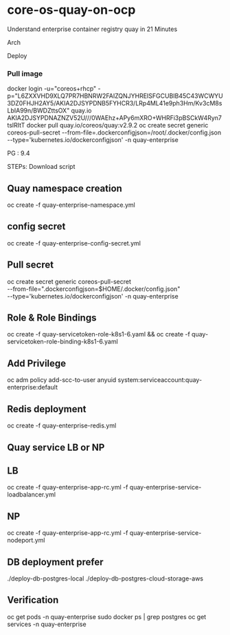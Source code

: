 # core-os-quay-on-ocp
Understand enterprise container registry quay in 21 Minutes 


Arch

Deploy 


### Pull image
docker login -u="coreos+rhcp" -p="L6ZXXVHD9XLQ7PR7HBNRW2FAIZQNJYHREISFGCUBIB45C43WCWYU3DZ0FHJH2AY5/AKIA2DJSYPDNB5FYHCR3/LRp4ML41e9ph3Hm/Kv3cM8sLbIA99n/BWDZttsOX" quay.io
AKIA2DJSYPDNAZNZV52U///0WAEhz+APy6mXRO+WHRFi3pBSCkW4Ryn7tslRItT
docker pull quay.io/coreos/quay:v2.9.2
oc create secret generic coreos-pull-secret --from-file=.dockerconfigjson=/root/.docker/config.json --type='kubernetes.io/dockerconfigjson' -n quay-enterprise

PG : 9.4 



STEPs:
Download script 
## Quay namespace creation
oc create -f quay-enterprise-namespace.yml
## config secret 
oc create -f quay-enterprise-config-secret.yml
## Pull secret
oc create secret generic coreos-pull-secret \
     --from-file=".dockerconfigjson=$HOME/.docker/config.json" \
     --type='kubernetes.io/dockerconfigjson' -n quay-enterprise
     
## Role & Role Bindings 
oc create -f quay-servicetoken-role-k8s1-6.yaml && oc create -f quay-servicetoken-role-binding-k8s1-6.yaml

## Add Privilege 
oc adm policy add-scc-to-user anyuid system:serviceaccount:quay-enterprise:default

## Redis deployment 
oc create -f quay-enterprise-redis.yml

## Quay service LB or NP 
## LB 
oc create -f quay-enterprise-app-rc.yml -f quay-enterprise-service-loadbalancer.yml
## NP
oc create -f quay-enterprise-app-rc.yml -f quay-enterprise-service-nodeport.yml

## DB deployment prefer 
./deploy-db-postgres-local
./deploy-db-postgres-cloud-storage-aws 

## Verification 
oc get pods -n quay-enterprise
sudo docker ps | grep postgres
oc get services -n quay-enterprise

